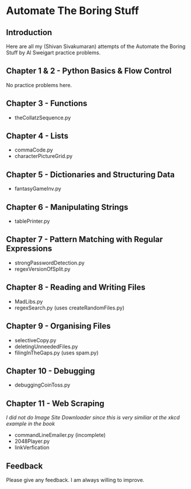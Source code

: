 # Automate The Boring Stuff

## Introduction

Here are all my (Shivan Sivakumaran) attempts of the Automate the Boring Stuff by Al Sweigart practice problems.

## Chapter 1 & 2 - Python Basics & Flow Control

No practice problems here.

## Chapter 3 - Functions

- theCollatzSequence.py

## Chapter 4 - Lists

- commaCode.py
- characterPictureGrid.py

## Chapter 5 - Dictionaries and Structuring Data

- fantasyGameInv.py

## Chapter 6 - Manipulating Strings

- tablePrinter.py

## Chapter 7 - Pattern Matching with Regular Expressions

- strongPasswordDetection.py
- regexVersionOfSplit.py

## Chapter 8 - Reading and Writing Files

- MadLibs.py
- regexSearch.py (uses createRandomFiles.py)

## Chapter 9 - Organising Files

- selectiveCopy.py
- deletingUnneededFiles.py
- filingInTheGaps.py (uses spam.py)

## Chapter 10 - Debugging

- debuggingCoinToss.py

## Chapter 11 - Web Scraping

*I did not do Image Site Downloader since this is very similiar ot the xkcd example in the book*

- commandLineEmailer.py (incomplete)
- 2048Player.py
- linkVerfication


## Feedback

Please give any feedback. I am always willing to improve.